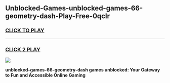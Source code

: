 
## Unblocked-Games-unblocked-games-66-geometry-dash-Play-Free-0qclr
<h3>
<a href="https://premium76.site?title=unblocked-games-66-geometry-dash&ref=18A1">CLICK TO PLAY</a></h3>
<hr>

<h3>
<a href="https://premium76.site?title=unblocked-games-66-geometry-dash&ref=18A1">CLICK 2 PLAY</a>
  
</h3>

<a href="https://premium76.site?title=unblocked-games-66-geometry-dash&ref=18A1"><img src="https://clearcache.store/games.png"></a>


**unblocked-games-66-geometry-dash games unblocked: Your Gateway to Fun and Accessible Online Gaming**
